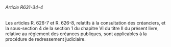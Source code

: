 ###### Article R631-34-4

Les articles R. 626-7 et R. 626-8, relatifs à la consultation des créanciers, et la sous-section 4 de la section 1 du chapitre VI du titre II du présent livre, relative au règlement des créances publiques, sont applicables à la procédure de redressement judiciaire.

